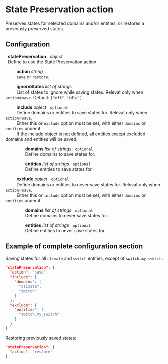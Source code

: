 # State Preservation action

Preserves states for selected domains and/or entities, or restores a previously preserved states.

## Configuration
   
&nbsp; **statePreservation** &nbsp; *object* <br>
&nbsp; Define to use the State Preservation action.

&nbsp;&nbsp;&nbsp;&nbsp;&nbsp;&nbsp;&nbsp;&nbsp; **action** *string* <br>
&nbsp;&nbsp;&nbsp;&nbsp;&nbsp;&nbsp;&nbsp;&nbsp; `save` or `restore`.

&nbsp;&nbsp;&nbsp;&nbsp;&nbsp;&nbsp;&nbsp;&nbsp; **ignoreStates** *list of strings* <br>
&nbsp;&nbsp;&nbsp;&nbsp;&nbsp;&nbsp;&nbsp;&nbsp; List of states to ignore while saving states. Relevat only when `action`=`save`. Default: `["off","idle"]`.

&nbsp;&nbsp;&nbsp;&nbsp;&nbsp;&nbsp;&nbsp;&nbsp; **include** *object* &nbsp; `optional` <br>
&nbsp;&nbsp;&nbsp;&nbsp;&nbsp;&nbsp;&nbsp;&nbsp; Define domains or entities to save states for. Relevat only when `action`=`save`. <br>
&nbsp;&nbsp;&nbsp;&nbsp;&nbsp;&nbsp;&nbsp;&nbsp; Either this or `exclude` option must be set, with either `domains` or `entities` under it. <br>
&nbsp;&nbsp;&nbsp;&nbsp;&nbsp;&nbsp;&nbsp;&nbsp; If the include object is not defined, all entities except excluded domains and entities will be saved.

&nbsp;&nbsp;&nbsp;&nbsp;&nbsp;&nbsp;&nbsp;&nbsp;&nbsp;&nbsp;&nbsp;&nbsp;&nbsp;&nbsp;&nbsp; **domains** *list of strings* &nbsp; `optional` <br>
&nbsp;&nbsp;&nbsp;&nbsp;&nbsp;&nbsp;&nbsp;&nbsp;&nbsp;&nbsp;&nbsp;&nbsp;&nbsp;&nbsp;&nbsp; Define domains to save states for.

&nbsp;&nbsp;&nbsp;&nbsp;&nbsp;&nbsp;&nbsp;&nbsp;&nbsp;&nbsp;&nbsp;&nbsp;&nbsp;&nbsp;&nbsp; **entities** *list of strings* &nbsp; `optional` <br>
&nbsp;&nbsp;&nbsp;&nbsp;&nbsp;&nbsp;&nbsp;&nbsp;&nbsp;&nbsp;&nbsp;&nbsp;&nbsp;&nbsp;&nbsp; Define entities to save states for.

&nbsp;&nbsp;&nbsp;&nbsp;&nbsp;&nbsp;&nbsp;&nbsp; **exclude** *object* &nbsp; `optional` <br>
&nbsp;&nbsp;&nbsp;&nbsp;&nbsp;&nbsp;&nbsp;&nbsp; Define domains or entities to never save states for. Relevat only when `action`=`save`. <br>
&nbsp;&nbsp;&nbsp;&nbsp;&nbsp;&nbsp;&nbsp;&nbsp; Either this or `include` option must be set, with either `domains` or `entities` under it.

&nbsp;&nbsp;&nbsp;&nbsp;&nbsp;&nbsp;&nbsp;&nbsp;&nbsp;&nbsp;&nbsp;&nbsp;&nbsp;&nbsp;&nbsp; **domains** *list of strings* &nbsp; `optional` <br>
&nbsp;&nbsp;&nbsp;&nbsp;&nbsp;&nbsp;&nbsp;&nbsp;&nbsp;&nbsp;&nbsp;&nbsp;&nbsp;&nbsp;&nbsp; Define domains to never save states for.

&nbsp;&nbsp;&nbsp;&nbsp;&nbsp;&nbsp;&nbsp;&nbsp;&nbsp;&nbsp;&nbsp;&nbsp;&nbsp;&nbsp;&nbsp; **entities** *list of strings* &nbsp; `optional` <br>
&nbsp;&nbsp;&nbsp;&nbsp;&nbsp;&nbsp;&nbsp;&nbsp;&nbsp;&nbsp;&nbsp;&nbsp;&nbsp;&nbsp;&nbsp; Define entities to never save states for.

## Example of complete configuration section
Saving states for all `climate` and `switch` entities, except of `switch.my_switch`:
```json
"statePreservation": {
  "action": "save",
  "include": {
    "domains": [
      "climate",
      "switch"
    ]
  },
  "exclude": {
    "entities": [
      "switch.my_switch"
    ]
  }
}
```

Restoring previously saved states:
```json
"statePreservation": {
  "action": "restore"
}
```

